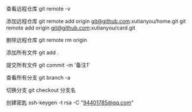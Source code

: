 查看远程仓库
git remote -v

添加远程仓库
 git remote add origin git@github.com:xutianyou/home.git
 git remote add origin git@github.com:xutianyou/card.git

删除远程仓库
git remote rm origin

添加所有文件
git add .

提交所有文件
git commit -m '备注1'

查看所有分支
git branch -a

切换分支
git checkout 分支名

创建密匙
ssh-keygen -t rsa -C "94401785@qq.com"
